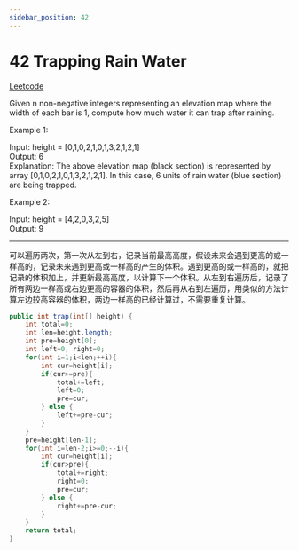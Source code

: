 ```yaml
---
sidebar_position: 42
---
```


# 42 Trapping Rain Water

[Leetcode](https://leetcode.com/problems/trapping-rain-water/)

Given n non-negative integers representing an elevation map where the width of each bar is 1, compute how much water it can trap after raining.

 

Example 1:


Input: height = [0,1,0,2,1,0,1,3,2,1,2,1]  
Output: 6  
Explanation: The above elevation map (black section) is represented by array [0,1,0,2,1,0,1,3,2,1,2,1]. In this case, 6 units of rain water (blue section) are being trapped.  

Example 2:

Input: height = [4,2,0,3,2,5]  
Output: 9  

---

可以遍历两次，第一次从左到右，记录当前最高高度，假设未来会遇到更高的或一样高的，记录未来遇到更高或一样高的产生的体积。遇到更高的或一样高的，就把记录的体积加上，并更新最高高度，以计算下一个体积。从左到右遍历后，记录了所有两边一样高或右边更高的容器的体积，然后再从右到左遍历，用类似的方法计算左边较高容器的体积，两边一样高的已经计算过，不需要重复计算。

```java
public int trap(int[] height) {
    int total=0;
    int len=height.length;
    int pre=height[0];
    int left=0, right=0;
    for(int i=1;i<len;++i){
        int cur=height[i];
        if(cur>=pre){
            total+=left;
            left=0;
            pre=cur;
        } else {
            left+=pre-cur;
        }
    }
    pre=height[len-1];
    for(int i=len-2;i>=0;--i){
        int cur=height[i];
        if(cur>pre){
            total+=right;
            right=0;
            pre=cur;
        } else {
            right+=pre-cur;
        }
    }
    return total;
}
```


